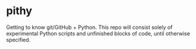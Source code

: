 pithy
=====

Getting to know git/GitHub + Python. This repo will consist solely of experimental Python scripts and unfinished blocks of code, until otherwise specified.

